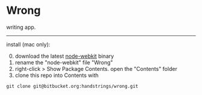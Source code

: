 # Wrong
writing app.
* * *
install (mac only):

0. download the latest
   [node-webkit](https://github.com/rogerwang/node-webkit#downloads) binary
0. rename the "node-webkit" file "Wrong"
0. right-click > Show Package Contents. open the "Contents" folder
0. clone this repo into Contents with 
```
git clone git@bitbucket.org:handstrings/wrong.git
```
